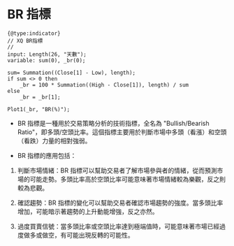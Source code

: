 # BR 指標

```
{@type:indicator}
// XQ BR指標
//
input: Length(26, "天數");
variable: sum(0), _br(0);

sum= Summation((Close[1] - Low), length);
if sum <> 0 then
	_br = 100 * Summation((High - Close[1]), length) / sum
else
	_br = _br[1];

Plot1(_br, "BR(%)");
```		

- BR 指標是一種用於交易策略分析的技術指標，全名為 "Bullish/Bearish Ratio"，即多頭/空頭比率。這個指標主要用於判斷市場中多頭（看漲）和空頭（看跌）力量的相對強弱。

- BR 指標的應用包括：
1. 判斷市場情緒：BR 指標可以幫助交易者了解市場參與者的情緒，從而預測市場的可能走勢。多頭比率高於空頭比率可能意味著市場情緒較為樂觀，反之則較為悲觀。

2. 確認趨勢：BR 指標的變化可以幫助交易者確認市場趨勢的強度。當多頭比率增加，可能暗示著趨勢的上升動能增強，反之亦然。

3. 過度買賣信號：當多頭比率或空頭比率達到極端值時，可能意味著市場已經過度做多或做空，有可能出現反轉的可能性。